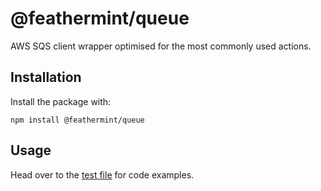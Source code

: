 # @feathermint/queue

AWS SQS client wrapper optimised for the most commonly used actions.

## Installation

Install the package with:

```
npm install @feathermint/queue
```

## Usage

Head over to the [test file](https://github.com/feathermint/queue/blob/master/test/queue.test.ts) for code examples.
